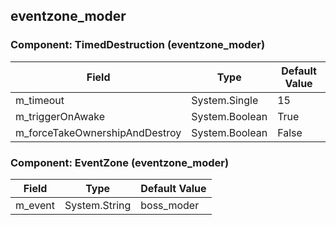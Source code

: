 ## eventzone_moder

### Component: TimedDestruction (eventzone_moder)

|Field|Type|Default Value|
|---|---|---|
|m_timeout|System.Single|15|
|m_triggerOnAwake|System.Boolean|True|
|m_forceTakeOwnershipAndDestroy|System.Boolean|False|

### Component: EventZone (eventzone_moder)

|Field|Type|Default Value|
|---|---|---|
|m_event|System.String|boss_moder|

